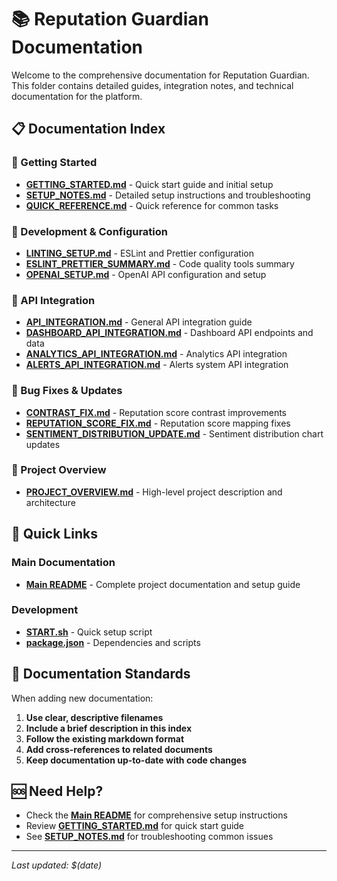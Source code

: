 # 📚 Reputation Guardian Documentation

Welcome to the comprehensive documentation for Reputation Guardian. This folder contains detailed guides, integration notes, and technical documentation for the platform.

## 📋 Documentation Index

### 🚀 Getting Started
- **[GETTING_STARTED.md](./GETTING_STARTED.md)** - Quick start guide and initial setup
- **[SETUP_NOTES.md](./SETUP_NOTES.md)** - Detailed setup instructions and troubleshooting
- **[QUICK_REFERENCE.md](./QUICK_REFERENCE.md)** - Quick reference for common tasks

### 🔧 Development & Configuration
- **[LINTING_SETUP.md](./LINTING_SETUP.md)** - ESLint and Prettier configuration
- **[ESLINT_PRETTIER_SUMMARY.md](./ESLINT_PRETTIER_SUMMARY.md)** - Code quality tools summary
- **[OPENAI_SETUP.md](./OPENAI_SETUP.md)** - OpenAI API configuration and setup

### 🔌 API Integration
- **[API_INTEGRATION.md](./API_INTEGRATION.md)** - General API integration guide
- **[DASHBOARD_API_INTEGRATION.md](./DASHBOARD_API_INTEGRATION.md)** - Dashboard API endpoints and data
- **[ANALYTICS_API_INTEGRATION.md](./ANALYTICS_API_INTEGRATION.md)** - Analytics API integration
- **[ALERTS_API_INTEGRATION.md](./ALERTS_API_INTEGRATION.md)** - Alerts system API integration

### 🐛 Bug Fixes & Updates
- **[CONTRAST_FIX.md](./CONTRAST_FIX.md)** - Reputation score contrast improvements
- **[REPUTATION_SCORE_FIX.md](./REPUTATION_SCORE_FIX.md)** - Reputation score mapping fixes
- **[SENTIMENT_DISTRIBUTION_UPDATE.md](./SENTIMENT_DISTRIBUTION_UPDATE.md)** - Sentiment distribution chart updates

### 📖 Project Overview
- **[PROJECT_OVERVIEW.md](./PROJECT_OVERVIEW.md)** - High-level project description and architecture

## 🔗 Quick Links

### Main Documentation
- **[Main README](../README.md)** - Complete project documentation and setup guide

### Development
- **[START.sh](../START.sh)** - Quick setup script
- **[package.json](../package.json)** - Dependencies and scripts

## 📝 Documentation Standards

When adding new documentation:

1. **Use clear, descriptive filenames**
2. **Include a brief description in this index**
3. **Follow the existing markdown format**
4. **Add cross-references to related documents**
5. **Keep documentation up-to-date with code changes**

## 🆘 Need Help?

- Check the **[Main README](../README.md)** for comprehensive setup instructions
- Review **[GETTING_STARTED.md](./GETTING_STARTED.md)** for quick start guide
- See **[SETUP_NOTES.md](./SETUP_NOTES.md)** for troubleshooting common issues

---

*Last updated: $(date)*
